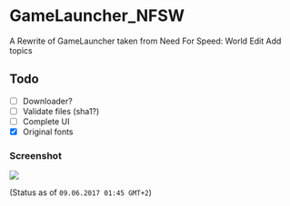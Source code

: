 # GameLauncher_NFSW
A Rewrite of GameLauncher taken from Need For Speed: World Edit Add topics

## Todo
- [ ] Downloader?
- [ ] Validate files (sha1?)
- [ ] Complete UI
- [X] Original fonts

### Screenshot
![](https://raw.githubusercontent.com/metonator/GameLauncher_NFSW/master/screenshot.png)

(Status as of `09.06.2017 01:45 GMT+2`)
